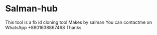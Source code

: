 # Salman-hub
This tool is a fb id cloning tool
Makes by salman
You can contactme on WhatsApp +8801638867468
Thanks    
